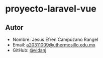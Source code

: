 # proyecto-laravel-vue
## Autor
- Nombre: Jesus Efren Campuzano Rangel  
- Email: a20311009@uthermosillo.edu.mx
- GitHub: [@vidanj](https://github.com/vidanj)
